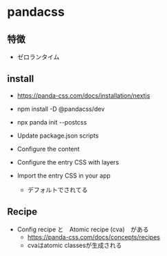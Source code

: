 # pandacss

## 特徴
- ゼロランタイム

## install
- https://panda-css.com/docs/installation/nextjs

- npm install -D @pandacss/dev
- npx panda init --postcss
- Update package.json scripts
- Configure the content
- Configure the entry CSS with layers
- Import the entry CSS in your app
    - デフォルトでされてる

## Recipe
- Config recipe	と　Atomic recipe (cva)　がある
    - https://panda-css.com/docs/concepts/recipes
    - cvaはatomic classesが生成される
